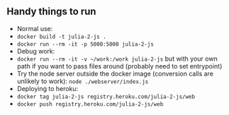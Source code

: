 ## Handy things to run
* Normal use:
 * `docker build -t julia-2-js .`
 * `docker run --rm -it -p 5000:5000 julia-2-js`
* Debug work:
 * `docker run --rm -it -v ~/work:/work julia-2-js` but with your own path if you want to pass files around (probably need to set entrypoint)
 * Try the node server outside the docker image (conversion calls are unlikely to work): `node ./webserver/index.js`
* Deploying to heroku:
 * `docker tag julia-2-js registry.heroku.com/julia-2-js/web`
 * `docker push registry.heroku.com/julia-2-js/web`
